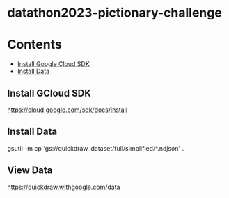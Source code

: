 # datathon2023-pictionary-challenge

# Contents
- [Install Google Cloud SDK](#Install-Google-Cloud-SDK)
- [Install Data](#Install-Data)

## Install GCloud SDK
https://cloud.google.com/sdk/docs/install

## Install Data
gsutil -m cp 'gs://quickdraw_dataset/full/simplified/*.ndjson' .

## View Data
https://quickdraw.withgoogle.com/data
